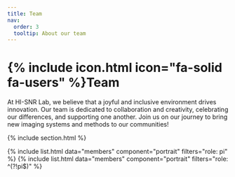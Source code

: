 ```yaml
---
title: Team
nav:
  order: 3
  tooltip: About our team
---
```


# {% include icon.html icon="fa-solid fa-users" %}Team

At HI-SNR Lab, we believe that a joyful and inclusive environment drives innovation. Our team is dedicated to collaboration and creativity, celebrating our differences, and supporting one another. Join us on our journey to bring new imaging systems and methods to our communities!

{% include section.html %}

{% include list.html data="members" component="portrait" filters="role: pi" %}
{% include list.html data="members" component="portrait" filters="role: ^(?!pi$)" %}

